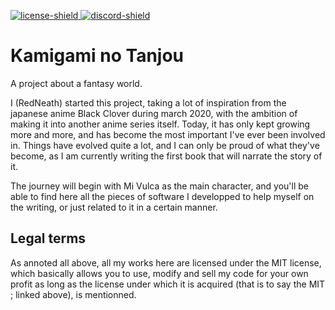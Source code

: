 [license-shield]: https://img.shields.io/badge/License-MIT-white.svg
[discord-shield]: https://discord.com/api/guilds/861918152669396992/widget.png
[license]: https://github.com/Kamigami-no-Tanjou/.github/blob/main/LICENSE
[discord-invite]: https://discord.gg/g6XuGQTKZd

[ ![license-shield][] ][license]
[ ![discord-shield][] ][discord-invite]

# Kamigami no Tanjou
A project about a fantasy world.

I (RedNeath) started this project, taking a lot of inspiration from the japanese anime Black Clover during march 2020, with the ambition of making it into another anime series itself. Today, it has only kept growing more and more, and has become the most important I've ever been involved in. Things have evolved quite a lot, and I can only be proud of what they've become, as I am currently writing the first book that will narrate the story of it.

The journey will begin with Mi Vulca as the main character, and you'll be able to find here all the pieces of software I developped to help myself on the writing, or just related to it in a certain manner.

## Legal terms
As annoted all above, all my works here are licensed under the MIT license, which basically allows you to use, modify and sell my code for your own profit as long as the license under which it is acquired (that is to say the MIT ; linked above), is mentionned.
